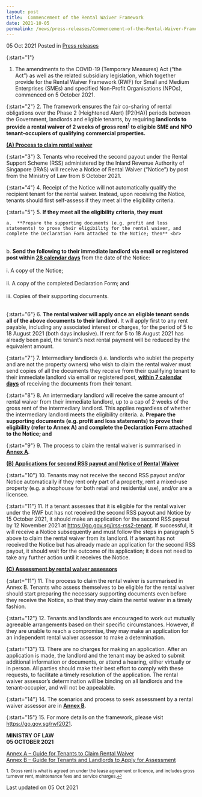 ```yaml
---
layout: post
title:  Commencement of the Rental Waiver Framework
date: 2021-10-05
permalink: /news/press-releases/Commencement-of-the-Rental-Waiver-Framework
---
```


05 Oct 2021 Posted in [Press releases](/news/press-releases)

{:start="1"}
1.	The amendments to the COVID-19 (Temporary Measures) Act (“the Act”) as well as the related subsidiary legislation, which together provide for the Rental Waiver Framework (RWF) for Small and Medium Enterprises (SMEs) and specified Non-Profit Organisations (NPOs), commenced on 5 October 2021. 

{:start="2"}
2.	The framework ensures the fair co-sharing of rental obligations over the Phase 2 (Heightened Alert) [P2(HA)] periods between the Government, landlords and eligible tenants, by requiring **landlords to provide a rental waiver of 2 weeks of gross rent<sup><a href="#fn1" id="ref1">1</a></sup> to eligible SME and NPO tenant-occupiers of qualifying commercial properties.**

<b><u>(A)	Process to claim rental waiver</u></b>

{:start="3"}
3.	Tenants who received the second payout under the Rental Support Scheme (RSS) administered by the Inland Revenue Authority of Singapore (IRAS) will receive a Notice of Rental Waiver (“Notice”) by post from the Ministry of Law from 6 October 2021.

{:start="4"}
4.	Receipt of the Notice will not automatically qualify the recipient tenant for the rental waiver. Instead, upon receiving the Notice, tenants should first self-assess if they meet all the eligibility criteria. 

{:start="5"}
5.	**If they meet all the eligibility criteria, they must** 

    a.	**Prepare the supporting documents (e.g. profit and loss statements) to prove their eligibility for the rental waiver, and complete the Declaration Form attached to the Notice; then** <br>
<br>
    b.	<b>Send the following to their immediate landlord via email or registered post within <u>28 calendar days</u></b> from the date of the Notice:<br>
    <br>
        i.	A copy of the Notice;<br>
        <br>
        ii.	A copy of the completed Declaration Form; and<br>
        <br>
        iii. Copies of their supporting documents.<br>
        <br>

{:start="6"}
6.	**The rental waiver will apply once an eligible tenant sends all of the above documents to their landlord.** It will apply first to any rent payable, including any associated interest or charges, for the period of 5 to 18 August 2021 (both days inclusive). If rent for 5 to 18 August 2021 has already been paid, the tenant’s next rental payment will be reduced by the equivalent amount. 

{:start="7"}
7.	Intermediary landlords (i.e. landlords who sublet the property and are not the property owners) who wish to claim the rental waiver must send copies of all the documents they receive from their qualifying tenant to their immediate landlord via email or registered post, <b><u>within 7 calendar days</u></b> of receiving the documents from their tenant. 

{:start="8"}
8.	An intermediary landlord will receive the same amount of rental waiver from their immediate landlord, up to a cap of 2 weeks of the gross rent of the intermediary landlord. This applies regardless of whether the intermediary landlord meets the eligibility criteria.     a.	<b>Prepare the supporting documents (e.g. profit and loss statements) to prove their eligibility (refer to Annex A) and complete the Declaration Form attached to the Notice; and </b><br>

{:start="9"}
9.	The process to claim the rental waiver is summarised in <b><u>Annex A</u></b>. 

<b><u>(B)	Applications for second RSS payout and Notice of Rental Waiver</u></b>

{:start="10"}
10.	Tenants may not receive the second RSS payout and/or Notice automatically if they rent only part of a property, rent a mixed-use property (e.g. a shophouse for both retail and residential use), and/or are a licensee.

{:start="11"}
11.	If a tenant assesses that it is eligible for the rental waiver under the RWF but has not received the second RSS payout and Notice by 15 October 2021, it should make an application for the second RSS payout by 12 November 2021 at <a href="https://go.gov.sg/irss-rss2-tenant" target="new">https://go.gov.sg/irss-rss2-tenant</a>. If successful, it will receive a Notice subsequently and must follow the steps in paragraph 5 above to claim the rental waiver from its landlord. If a tenant has not received the Notice but has already made an application for the second RSS payout, it should wait for the outcome of its application; it does not need to take any further action until it receives the Notice.

<b><u>(C)	Assessment by rental waiver assessors</u></b>

{:start="11"}
11. The process to claim the rental waiver is summarised in Annex B. Tenants who assess themselves to be eligible for the rental waiver should start preparing the necessary supporting documents even before they receive the Notice, so that they may claim the rental waiver in a timely fashion. 

{:start="12"}
12.	Tenants and landlords are encouraged to work out mutually agreeable arrangements based on their specific circumstances. However, if they are unable to reach a compromise, they may make an application for an independent rental waiver assessor to make a determination.

{:start="13"}
13.	There are no charges for making an application. After an application is made, the landlord and the tenant may be asked to submit additional information or documents, or attend a hearing, either virtually or in person. All parties should make their best effort to comply with these requests, to facilitate a timely resolution of the application. The rental waiver assessor’s determination will be binding on all landlords and the tenant-occupier, and will not be appealable. 

{:start="14"}
14.	The scenarios and process to seek assessment by a rental waiver assessor are in <b><u>Annex B</u></b>.

{:start="15"}
15.	For more details on the framework, please visit <a href="https://go.gov.sg/rwf2021" target="new">https://go.gov.sg/rwf2021</a>. 

**MINISTRY OF LAW**
<br>**05 OCTOBER 2021**

[Annex A – Guide for Tenants to Claim Rental Waiver](/files/news/press-releases/2021/07/Guide_for_Tenants_to_Claim_Rental_Waiver_English.pdf)<br>
[Annex B – Guide for Tenants and Landlords to Apply for Assessment](/files/news/press-releases/2021/07/Guide_for_Tenants_and_Landlords_to_Apply_for_Assessment_English.pdf)<br>

<p><sup id="fn1">1. Gross rent is what is agreed on under the lease agreement or licence, and includes gross turnover rent, maintenance fees and service charges.<a href="#ref1" title="Jump back to footnote 1 in the text.">↩</a></sup></p>

<p class="right-side-updated">Last updated on 05 Oct 2021</p>

